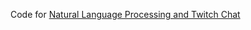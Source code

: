 Code for [Natural Language Processing and Twitch Chat](http://blog.ultramarineneutrinos.com/natural-language-processing-and-twitch-chat/)
